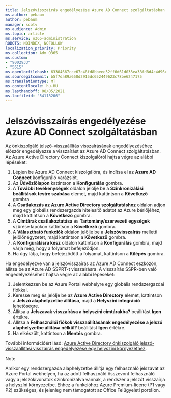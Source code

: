 ```yaml
---
title: Jelszóvisszaírás engedélyezése Azure AD Connect szolgáltatásban
ms.author: pebaum
author: pebaum
manager: scotv
ms.audience: Admin
ms.topic: article
ms.service: o365-administration
ROBOTS: NOINDEX, NOFOLLOW
localization_priority: Priority
ms.collection: Adm_O365
ms.custom:
- "9002933"
- "5615"
ms.openlocfilehash: 63304667cce67c48fd8bbeee52ff6d61d033ea38fd8d4c4d96c240847dab2cab
ms.sourcegitcommit: b5f7da89a650d2915dc652449623c78be6247175
ms.translationtype: MT
ms.contentlocale: hu-HU
ms.lasthandoff: 08/05/2021
ms.locfileid: "54118206"
---
```

# <a name="enable-password-writeback-in-azure-ad-connect"></a>Jelszóvisszaírás engedélyezése Azure AD Connect szolgáltatásban

Az önkiszolgáló jelszó-visszaállítás visszaírásának engedélyezéséhez először engedélyezze a visszaírást az Azure AD Connect szolgáltatásban. Az Azure Active Directory Connect kiszolgálóról hajtsa végre az alábbi lépéseket:

1. Lépjen be Azure AD Connect kiszolgálóra, és indítsa el az **Azure AD Connect** konfiguráló varázslót.
2. Az **Üdvözlőlapon** kattintson a **Konfigurálás** gombra.
3. A **További tevékenységek** oldalon jelölje be a **Szinkronizálási beállítások testre szabása** elemet, majd kattintson a **Következő** gombra.
4. A **Csatlakozás az Azure Active Directory szolgáltatáshoz** oldalon adjon meg egy globális rendszergazda hitelesítő adatot az Azure bérlőjéhez, majd kattintson a **Következő** gombra.
5. A **Címtárak csatlakoztatása** és **Tartomány/szervezeti egységek** szűrése lapokon kattintson a **Következő** gombra.
6. A **Választható funkciók** oldalon jelölje be a **Jelszóvisszaírás** melletti jelölőnégyzetet, majd kattintson a **Következő** gombra.
7. A **Konfigurálásra kész** oldalon kattintson a **Konfigurálás** gombra, majd várja meg, hogy a folyamat befejeződjön.
8. Ha úgy látja, hogy befejeződött a folyamat, kattintson a **Kilépés** gombra.

Ha engedélyezve van a jelszóvisszaírás az Azure AD Connect eszközön, állítsa be az Azure AD SSPRT-t visszaírásra.  A visszaírás SSPR-ben való engedélyezéséhez hajtsa végre az alábbi lépéseket:

1. Jelentkezzen be az Azure Portal webhelyre egy globális rendszergazdai fiókkal.
2. Keresse meg és jelölje be az **Azure Active Directory** elemet, kattintson a **Jelszó alaphelyzetbe állítása**, majd a **Helyszíni integráció** lehetőségre.
3. Állítsa a **Jelszavak visszaírása a helyszíni címtárakba?** beállítást **Igen** értékre.
4. Állítsa a **Felhasználói fiókok visszaállításának engedélyezése a jelszó alaphelyzetbe állítása nélkül?** beállítást **Igen** értékre.
5. Ha elkészült, kattintson a **Mentés** gombra.

További információért lásd: [Azure Active Directory önkiszolgáló jelszó-visszaállítási visszaírás engedélyezése egy helyszíni környezethez](https://docs.microsoft.com/azure/active-directory/authentication/tutorial-enable-sspr-writeback).

> [!NOTE]
>  Amikor egy rendszergazda alaphelyzetbe állítja egy felhasználó jelszavát az Azure Portal webhelyen, ha az adott felhasználó összevont felhasználó vagy a jelszókivonatok szinkronizálva vannak, a rendszer a jelszót visszaírja a helyszíni környezetbe. Ehhez a funkcióhoz Azure Premium-licenc (P1 vagy P2) szükséges, és jelenleg nem támogatott az Office Felügyeleti portálon.
